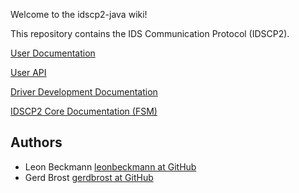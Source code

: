Welcome to the idscp2-java wiki!

This repository contains the IDS Communication Protocol (IDSCP2).

[User Documentation](wiki/UserDocumentation)

[User API](./UserAPI.md)

[Driver Development Documentation](./DriverDevelopment.md)

[IDSCP2 Core Documentation (FSM)](./Idscp2Core.md)

## Authors

- Leon Beckmann [leonbeckmann at GitHub](https://github.com/leonbeckmann)
- Gerd Brost [gerdbrost at GitHub]()


